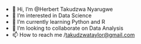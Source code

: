 - 👋 Hi, I’m @Herbert Takudzwa Nyarugwe
- 👀 I’m interested in Data Science
- 🌱 I’m currently learning Python and R
- 💞️ I’m looking to collaborate on Data Analysis
- 📫 How to reach me /takudzwataylor@gmail.com

<!---
Herbertzw/Herbertzw is a ✨ special ✨ repository because its `README.md` (this file) appears on your GitHub profile.
You can click the Preview link to take a look at your changes.
--->
